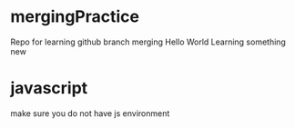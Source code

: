 # mergingPractice
Repo for learning github branch merging
Hello World
Learning something new

# javascript
make sure you do not have js environment
